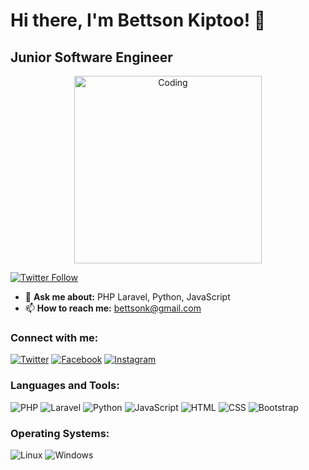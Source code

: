 # Hi there, I'm Bettson Kiptoo! 👋
## Junior Software Engineer

<div align="center"><img src="https://cdn.dribbble.com/users/1162077/screenshots/3848914/programmer.gif" alt="Coding" width="300"/></div>

[![Twitter Follow](https://img.shields.io/twitter/follow/BettsonKiptoo1?logo=twitter&style=for-the-badge)](https://twitter.com/BettsonKiptoo1)

- 💬 **Ask me about:** PHP Laravel, Python, JavaScript
- 📫 **How to reach me:** [bettsonk@gmail.com](mailto:bettsonk@gmail.com)

### Connect with me:
[![Twitter](https://img.shields.io/badge/-Twitter-1DA1F2?style=for-the-badge&logo=twitter&logoColor=white)](https://twitter.com/bettsonkiptoo1)
[![Facebook](https://img.shields.io/badge/-Facebook-1877F2?style=for-the-badge&logo=facebook&logoColor=white)](https://fb.com/bettsonkiptoo)
[![Instagram](https://img.shields.io/badge/-Instagram-E4405F?style=for-the-badge&logo=instagram&logoColor=white)](https://instagram.com/just_ruel__)

### Languages and Tools:
![PHP](https://img.shields.io/badge/-PHP-777BB4?style=for-the-badge&logo=php&logoColor=white)
![Laravel](https://img.shields.io/badge/-Laravel-FF2D20?style=for-the-badge&logo=laravel&logoColor=white)
![Python](https://img.shields.io/badge/-Python-3776AB?style=for-the-badge&logo=python&logoColor=white)
![JavaScript](https://img.shields.io/badge/-JavaScript-F7DF1E?style=for-the-badge&logo=javascript&logoColor=black)
![HTML](https://img.shields.io/badge/-HTML-E34F26?style=for-the-badge&logo=html5&logoColor=white)
![CSS](https://img.shields.io/badge/-CSS-1572B6?style=for-the-badge&logo=css3&logoColor=white)
![Bootstrap](https://img.shields.io/badge/-Bootstrap-7952B3?style=for-the-badge&logo=bootstrap&logoColor=white)

### Operating Systems:
![Linux](https://img.shields.io/badge/-Linux-FCC624?style=for-the-badge&logo=linux&logoColor=black)
![Windows](https://img.shields.io/badge/-Windows-0078D6?style=for-the-badge&logo=windows&logoColor=white)
